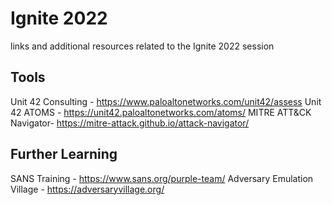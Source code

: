 # Ignite 2022
links and additional resources related to the Ignite 2022 session





## Tools
Unit 42 Consulting - https://www.paloaltonetworks.com/unit42/assess
Unit 42 ATOMS - https://unit42.paloaltonetworks.com/atoms/
MITRE ATT&CK Navigator- https://mitre-attack.github.io/attack-navigator/

## Further Learning
SANS Training - https://www.sans.org/purple-team/
Adversary Emulation Village - https://adversaryvillage.org/
